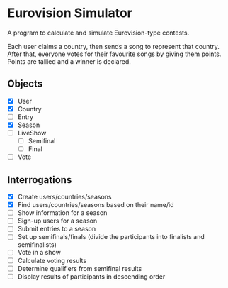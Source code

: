 # Eurovision Simulator

A program to calculate and simulate Eurovision-type contests. 

Each user claims a country, then sends a song to represent that country. After that, everyone votes for their favourite songs by giving them points. Points are tallied and a winner is declared.

## Objects
- [x] User
- [x] Country
- [ ] Entry
- [x] Season
- [ ] LiveShow
    - [ ] Semifinal
    - [ ] Final
- [ ] Vote
    
## Interrogations
- [x] Create users/countries/seasons
- [x] Find users/countries/seasons based on their name/id
- [ ] Show information for a season
- [ ] Sign-up users for a season
- [ ] Submit entries to a season
- [ ] Set up semifinals/finals (divide the participants into finalists and semifinalists)
- [ ] Vote in a show
- [ ] Calculate voting results
- [ ] Determine qualifiers from semifinal results
- [ ] Display results of participants in descending order